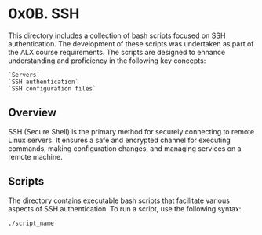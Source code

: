 # 0x0B. SSH

This directory includes a collection of bash scripts focused on SSH authentication. The development of these scripts was undertaken as part of the ALX course requirements. The scripts are designed to enhance understanding and proficiency in the following key concepts:

    `Servers`
    `SSH authentication`
    `SSH configuration files`

## Overview

SSH (Secure Shell) is the primary method for securely connecting to remote Linux servers. It ensures a safe and encrypted channel for executing commands, making configuration changes, and managing services on a remote machine.

## Scripts

The directory contains executable bash scripts that facilitate various aspects of SSH authentication. To run a script, use the following syntax:

    ./script_name


